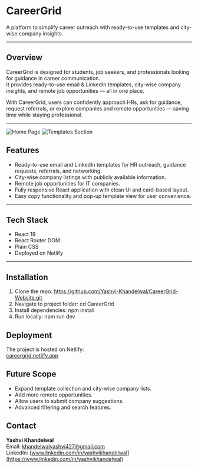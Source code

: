 # CareerGrid
A platform to simplify career outreach with ready-to-use templates and city-wise company insights.

---

## Overview
CareerGrid is designed for students, job seekers, and professionals looking for guidance in career communication.  
It provides ready-to-use email & LinkedIn templates, city-wise company insights, and remote job opportunities — all in one place.  

With CareerGrid, users can confidently approach HRs, ask for guidance, request referrals, or explore companies and remote opportunities — saving time while staying professional.

---
![Home Page](assets/home.jpg)
![Templates Section](assets/templates.jpg)


## Features
- Ready-to-use email and LinkedIn templates for HR outreach, guidance requests, referrals, and networking.
- City-wise company listings with publicly available information.
- Remote job opportunities for IT companies.
- Fully responsive React application with clean UI and card-based layout.
- Easy copy functionality and pop-up template view for user convenience.

---

## Tech Stack
- React 19
- React Router DOM
- Plain CSS
- Deployed on Netlify

---

## Installation

1. Clone the repo:
  https://github.com/Yashvi-Khandelwal/CareerGrid-Website.git
2. Navigate to project folder:
   cd CareerGrid
3. Install dependencies:
   npm install
4. Run locally:
   npm run dev

## Deployment
The project is hosted on Netlify:  
[careergrid.netlify.app](https://careergrid.netlify.app)

## Future Scope
- Expand template collection and city-wise company lists.
- Add more remote opportunities.
- Allow users to submit company suggestions.
- Advanced filtering and search features.

## Contact
**Yashvi Khandelwal**  
Email: [khandelwalyashvi427@gmail.com](mailto:khandelwalyashvi427@gmail.com)  
LinkedIn: [www.linkedin.com/in/yashvikhandelwal](https://www.linkedin.com/in/yashvikhandelwal)



